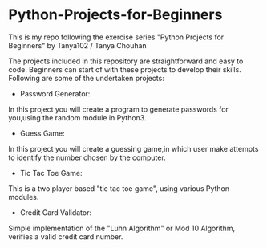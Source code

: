 # Python-Projects-for-Beginners
This is my repo following the exercise series "Python Projects for Beginners" by Tanya102 / Tanya Chouhan

The projects included in this repository are straightforward and easy to code. Beginners can start of with these projects to develop their skills. Following are some of the undertaken projects:

* Password Generator:
 
In this project you will create a program to generate passwords for you,using the random module in Python3.


* Guess Game:

In this project you will create a guessing game,in which user make attempts to identify the number chosen by the computer.


* Tic Tac Toe Game: 

This is a two player based "tic tac toe game", using various Python modules.


* Credit Card Validator: 

Simple implementation of the "Luhn Algorithm" or Mod 10 Algorithm, verifies a valid credit card number.
